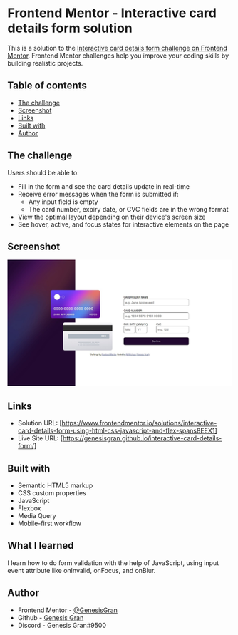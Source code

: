 # Frontend Mentor - Interactive card details form solution

This is a solution to the [Interactive card details form challenge on Frontend Mentor](https://www.frontendmentor.io/challenges/interactive-card-details-form-XpS8cKZDWw). Frontend Mentor challenges help you improve your coding skills by building realistic projects.

## Table of contents

- [The challenge](#the-challenge)
- [Screenshot](#screenshot)
- [Links](#links)
- [Built with](#built-with)
- [Author](#author)

## The challenge

Users should be able to:

- Fill in the form and see the card details update in real-time
- Receive error messages when the form is submitted if:
  - Any input field is empty
  - The card number, expiry date, or CVC fields are in the wrong format
- View the optimal layout depending on their device's screen size
- See hover, active, and focus states for interactive elements on the page

## Screenshot

![Web Preview](./images/web-preview.jpeg)

## Links

- Solution URL: [https://www.frontendmentor.io/solutions/interactive-card-details-form-using-html-css-javascript-and-flex-spans8EEX1]
- Live Site URL: [https://genesisgran.github.io/interactive-card-details-form/]

## Built with

- Semantic HTML5 markup
- CSS custom properties
- JavaScript
- Flexbox
- Media Query
- Mobile-first workflow

## What I learned

I learn how to do form validation with the help of JavaScript, using input event attribute like onInvalid, onFocus, and onBlur.

## Author

- Frontend Mentor - [@GenesisGran](https://www.frontendmentor.io/profile/GenesisGran)
- Github - [Genesis Gran](https://github.com/GenesisGran/)
- Discord - Genesis Gran#9500
